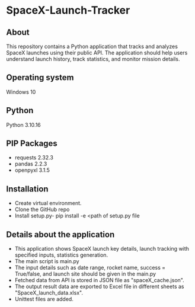 # SpaceX-Launch-Tracker

## About
This repository contains a Python application that tracks and analyzes SpaceX launches using their public API. The application should help users understand launch history, track statistics, and monitor mission details.
 
## Operating system
Windows 10

## Python 
Python 3.10.16

## PIP Packages             
* requests 2.32.3
* pandas 2.2.3
* openpyxl 3.1.5

## Installation
* Create virtual environment.
* Clone the GitHub repo
* Install setup.py- 
      pip install -e <path of  setup.py file
 

## Details about the application
* This application shows SpaceX launch key details, launch tracking with specified inputs, statistics generation.
* The main script is main.py
* The input details such as date range, rocket name, success = True/false, and launch site should be given in the main.py
* Fetched data from API is stored in JSON file as "spaceX_cache.json".
* The output result data are exported to Excel file in different sheets as "SpaceX_launch_data.xlsx".
* Unittest files are added.